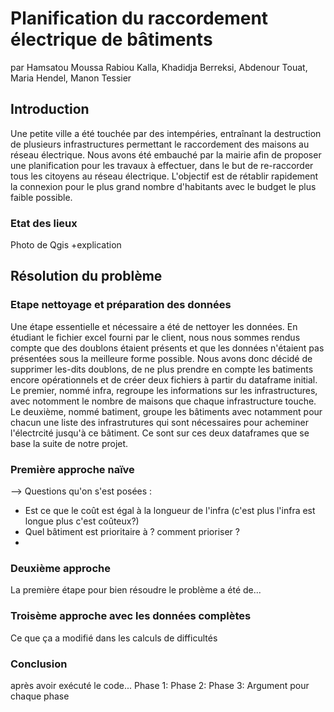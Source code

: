 # Planification du raccordement électrique de bâtiments
par Hamsatou Moussa Rabiou Kalla, Khadidja Berreksi, Abdenour Touat, Maria Hendel, Manon Tessier

## Introduction
Une petite ville a été touchée par des intempéries, entraînant la destruction de plusieurs infrastructures permettant le raccordement des maisons au réseau électrique. Nous avons été embauché par la mairie afin de proposer une planification pour les travaux à effectuer, dans le but de re-raccorder tous les citoyens au réseau électrique. 
L'objectif est de rétablir rapidement la connexion pour le plus grand nombre d'habitants avec le budget le plus faible possible.
### Etat des lieux
Photo de Qgis
+explication

## Résolution du problème
### Etape nettoyage et préparation des données
Une étape essentielle et nécessaire a été de nettoyer les données.
En étudiant le fichier excel fourni par le client, nous nous sommes rendus compte que des doublons étaient présents et que les données n'étaient pas présentées sous la meilleure forme possible. 
Nous avons donc décidé de supprimer les-dits doublons, de ne plus prendre en compte les batiments encore opérationnels et de créer deux fichiers à partir du dataframe initial.
Le premier, nommé infra, regroupe les informations sur les infrastructures, avec notomment le nombre de maisons que chaque infrastructure touche.
Le deuxième, nommé batiment, groupe les bâtiments avec notamment pour chacun une liste des infrastrutures qui sont nécessaires pour acheminer l'électrcité jusqu'à ce bâtiment.
Ce sont sur ces deux dataframes que se base la suite de notre projet.

### Première approche naïve
--> Questions qu'on s'est posées :
- Est ce que le coût est égal à la longueur de l'infra (c'est plus l'infra est longue plus c'est coûteux?)
- Quel bâtiment est prioritaire à ? comment prioriser ? 
- 

### Deuxième approche 
La première étape pour bien résoudre le problème a été de...

### Troisème approche avec les données complètes
Ce que ça a modifié dans les calculs de difficultés

### Conclusion 
après avoir exécuté le code...
Phase 1:
Phase 2:
Phase 3:
Argument pour chaque phase

